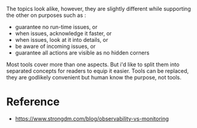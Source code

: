 The topics look alike, however, they are slightly different while supporting the other on purposes such as : 
- guarantee no run-time issues, or 
- when issues, acknowledge it faster, or
- when issues, look at it into details, or
- be aware of incoming issues, or
- guarantee all actions are visible as no hidden corners

Most tools cover more than one aspects. But i'd like to split them into separated concepts for readers to equip it easier.
Tools can be replaced, they are godlikely convenient but human know the purpose, not tools.

# Reference
- https://www.strongdm.com/blog/observability-vs-monitoring